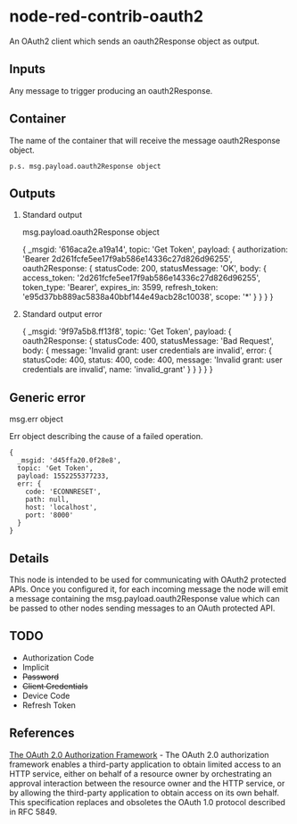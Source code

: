node-red-contrib-oauth2
=================
An OAuth2 client which sends an oauth2Response object as output.

Inputs
------
Any message to trigger producing an oauth2Response.

Container
----------
The name of the container that will receive the message oauth2Response object.

    p.s. msg.payload.oauth2Response object


Outputs
-------
1. Standard output

    msg.payload.oauth2Response object



      {
        _msgid: '616aca2e.a19a14',
        topic: 'Get Token',
        payload: {
          authorization: 'Bearer 2d261fcfe5ee17f9ab586e14336c27d826d96255',
          oauth2Response: {
            statusCode: 200,
            statusMessage: 'OK',
            body: {
              access_token: '2d261fcfe5ee17f9ab586e14336c27d826d96255',
              token_type: 'Bearer',
              expires_in: 3599,
              refresh_token: 'e95d37bb889ac5838a40bbf144e49acb28c10038',
              scope: '*'
            }
          }
        }
      }
    

2. Standard output error



      {
        _msgid: '9f97a5b8.ff13f8',
        topic: 'Get Token',
        payload: {
          oauth2Response: {
            statusCode: 400,
            statusMessage: 'Bad Request',
            body: {
              message: 'Invalid grant: user credentials are invalid',
              error: {
                statusCode: 400,
                status: 400,
                code: 400,
                message: 'Invalid grant: user credentials are invalid',
                name: 'invalid_grant'
              }
            }
          }
        }
      }
                
            
Generic error
-------------
msg.err object

Err object describing the cause of a failed operation.
    
    {
      _msgid: 'd45ffa20.0f28e8',
      topic: 'Get Token',
      payload: 1552255377233,
      err: {
        code: 'ECONNRESET',
        path: null,
        host: 'localhost',
        port: '8000'
      }
    }
        
Details
-------
This node is intended to be used for communicating with OAuth2 protected APIs. Once you configured it, for each incoming message the node will emit a message containing the msg.payload.oauth2Response value which can be passed to other nodes sending messages to an OAuth protected API.

TODO
----

  * Authorization Code
  * Implicit
  * ~~Password~~
  * ~~Client Credentials~~
  * Device Code
  * Refresh Token

References
-----------
[The OAuth 2.0 Authorization Framework](https://tools.ietf.org/html/rfc6749) - The OAuth 2.0 authorization framework enables a third-party application to obtain limited access to an HTTP service, either on behalf of a resource owner by orchestrating an approval interaction between the resource owner and the HTTP service, or by allowing the third-party application to obtain access on its own behalf. This specification replaces and obsoletes the OAuth 1.0 protocol described in RFC 5849.
